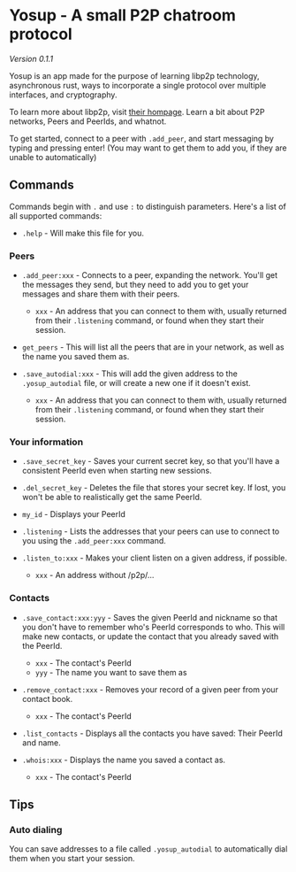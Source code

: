 <!-- Whenever you update this, make sure to update the text in ./src/commands/help.rs -->

# Yosup - A small P2P chatroom protocol

_Version 0.1.1_

Yosup is an app made for the purpose of learning libp2p technology, asynchronous rust, ways to incorporate a single protocol over multiple interfaces, and cryptography.

To learn more about libp2p, visit [their hompage](https://libp2p.io/). Learn a bit about P2P networks, Peers and PeerIds, and whatnot.

To get started, connect to a peer with `.add_peer`, and start messaging by typing and pressing enter! (You may want to get them to add you, if they are unable to automatically)

## Commands

Commands begin with `.` and use `:` to distinguish parameters. Here's a list of all supported commands:

- `.help` - Will make this file for you.

### Peers

- `.add_peer:xxx` - Connects to a peer, expanding the network. You'll get the messages they send, but they need to add you to get your messages and share them with their peers.

  - `xxx` - An address that you can connect to them with, usually returned from their `.listening` command, or found when they start their session.

- `get_peers` - This will list all the peers that are in your network, as well as the name you saved them as.

- `.save_autodial:xxx` - This will add the given address to the `.yosup_autodial` file, or will create a new one if it doesn't exist.

  - `xxx` - An address that you can connect to them with, usually returned from their `.listening` command, or found when they start their session.

### Your information

- `.save_secret_key` - Saves your current secret key, so that you'll have a consistent PeerId even when starting new sessions.

- `.del_secret_key` - Deletes the file that stores your secret key. If lost, you won't be able to realistically get the same PeerId.

- `my_id` - Displays your PeerId

- `.listening` - Lists the addresses that your peers can use to connect to you using the `.add_peer:xxx` command.

- `.listen_to:xxx` - Makes your client listen on a given address, if possible.

  - `xxx` - An address without /p2p/...

### Contacts

- `.save_contact:xxx:yyy` - Saves the given PeerId and nickname so that you don't have to remember who's PeerId corresponds to who. This will make new contacts, or update the contact that you already saved with the PeerId.

  - `xxx` - The contact's PeerId
  - `yyy` - The name you want to save them as

- `.remove_contact:xxx` - Removes your record of a given peer from your contact book.

  - `xxx` - The contact's PeerId

- `.list_contacts` - Displays all the contacts you have saved: Their PeerId and name.

- `.whois:xxx` - Displays the name you saved a contact as.
  - `xxx` - The contact's PeerId

## Tips

### Auto dialing

You can save addresses to a file called `.yosup_autodial` to automatically dial them when you start your session.
